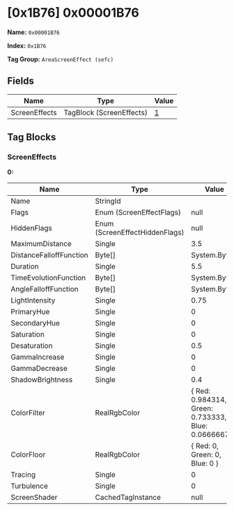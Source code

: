 # [0x1B76] 0x00001B76

**Name:** ```0x00001B76```

**Index:** ```0x1B76```

**Tag Group:** ```AreaScreenEffect (sefc)```

## Fields

Name	| Type	| Value
---	|---	|---	|
ScreenEffects	|TagBlock (ScreenEffects)	|[1](#screeneffects)


## Tag Blocks

### ScreenEffects

**0:**

Name	| Type	| Value
---	|---	|---	|
Name	|StringId	|
Flags	|Enum (ScreenEffectFlags)	|null
HiddenFlags	|Enum (ScreenEffectHiddenFlags)	|null
MaximumDistance	|Single	|3.5
DistanceFalloffFunction	|Byte[]	|System.Byte[]
Duration	|Single	|5.5
TimeEvolutionFunction	|Byte[]	|System.Byte[]
AngleFalloffFunction	|Byte[]	|System.Byte[]
LightIntensity	|Single	|0.75
PrimaryHue	|Single	|0
SecondaryHue	|Single	|0
Saturation	|Single	|0
Desaturation	|Single	|0.5
GammaIncrease	|Single	|0
GammaDecrease	|Single	|0
ShadowBrightness	|Single	|0.4
ColorFilter	|RealRgbColor	|{ Red: 0.984314, Green: 0.733333, Blue: 0.0666667 }
ColorFloor	|RealRgbColor	|{ Red: 0, Green: 0, Blue: 0 }
Tracing	|Single	|0
Turbulence	|Single	|0
ScreenShader	|CachedTagInstance	|null


